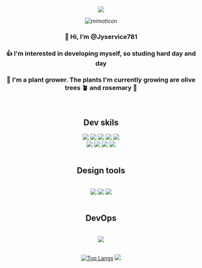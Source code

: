 <div align=center>
<img src="https://capsule-render.vercel.app/api?type=waving&color=446DE7&height=180&section=header" />

![mimoticon](https://github.com/user-attachments/assets/550230d1-56d2-456f-b403-8c6b6ed681b6&height=100)

 ### 👋 Hi, I’m <strong>@Jyservice781</strong>
 ### 👍 I'm interested in developing myself, so studing hard day and day
 ### 🌱 I'm a plant grower. The plants I'm currently growing are olive trees 🪴 and rosemary 🌱
  
<br>

## Dev skils
<div>
  <img src="https://img.shields.io/badge/nextjs-000000?style=for-the-badge&logo=nextjs&logoColor=white"/>
  <img src="https://img.shields.io/badge/React-61DAFB?style=for-the-badge&logo=React&logoColor=white"/>
  <img src="https://img.shields.io/badge/yarn-2C8EBB?style=for-the-badge&logo=yarn&logoColor=white"/>
  <img src="https://img.shields.io/badge/Redux-764ABC?style=for-the-badge&logo=Redux&logoColor=white"/>
  <img src="https://img.shields.io/badge/typescript-3178C6?style=for-the-badge&logo=typescript&logoColor=white"/>
</div>
<div>
  <img src="https://img.shields.io/badge/javascript-F7DF1E?style=for-the-badge&logo=javascript&logoColor=white"/>
  <img src="https://img.shields.io/badge/jquery-0769AD?style=for-the-badge&logo=jquery&logoColor=white"/>
  <img src="https://img.shields.io/badge/tailwindcss-06B6D4?style=for-the-badge&logo=tailwindcss&logoColor=white"/>
  <img src="https://img.shields.io/badge/mysql-4479A1?style=for-the-badge&logo=mysql&logoColor=white"/>
</div>

<br>

## Design tools
<br>

<div>
  <img src="https://img.shields.io/badge/adobephotoshop-31A8FF?style=for-the-badge&logo=adobephotoshop&logoColor=white"/>
  <img src="https://img.shields.io/badge/adobeillustrator-FF9A00?style=for-the-badge&logo=adobeillustrator&logoColor=white"/>
  <img src="https://img.shields.io/badge/figma-F24E1E?style=for-the-badge&logo=figma&logoColor=white"/>
</div>

<br>

## DevOps 
<br>
<div>
  <img src="https://img.shields.io/badge/vercel-000000?style=for-the-badge&logo=vercel&logoColor=white"/>
</div>

<br>

[![Top Langs](https://github-readme-stats.vercel.app/api/top-langs/?username=Jyservice781&hide=Java)](https://github.com/Jyservice781/github-readme-stats)
<img src="https://capsule-render.vercel.app/api?type=waving&color=446DE7&height=180&section=footer" />
</div>
